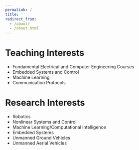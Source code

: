 ```yaml
---
permalink: /
title: ''
redirect_from: 
  - /about/
  - /about.html
---
```


# Teaching Interests
- Fundamental Electrical and Computer Engineering Courses  
- Embedded Systems and Control  
- Machine Learning  
- Communication Protocols  

# Research Interests
- Robotics  
- Nonlinear Systems and Control  
- Machine Learning/Computational Intelligence  
- Embedded Systems  
- Unmanned Ground Vehicles  
- Unmanned Aerial Vehicles  

